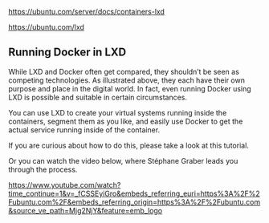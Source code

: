 https://ubuntu.com/server/docs/containers-lxd

https://ubuntu.com/lxd




## Running Docker in LXD
While LXD and Docker often get compared, they shouldn’t be seen as competing technologies. As illustrated above, they each have their own purpose and place in the digital world. In fact, even running Docker using LXD is possible and suitable in certain circumstances.

You can use LXD to create your virtual systems running inside the containers, segment them as you like, and easily use Docker to get the actual service running inside of the container.

If you are curious about how to do this, please take a look at this tutorial.

Or you can watch the video below, where Stéphane Graber leads you through the process.

https://www.youtube.com/watch?time_continue=1&v=_fCSSEyiGro&embeds_referring_euri=https%3A%2F%2Fubuntu.com%2F&embeds_referring_origin=https%3A%2F%2Fubuntu.com&source_ve_path=Mjg2NjY&feature=emb_logo